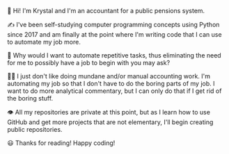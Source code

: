 👋 Hi! I'm Krystal and I'm an accountant for a public pensions system. 

✍️ I've been self-studying computer programming concepts using Python since 2017 and am finally at the point where I'm writing code that I can use to automate my job more. 

🤔 Why would I want to automate repetitive tasks, thus eliminating the need for me to possibly have a job to begin with you may ask? 

🤷‍♀️ I just don't like doing mundane and/or manual accounting work. I'm automating my job so that I don't have to do the boring parts of my job. I want to do more analytical commentary, but I can only do that if I get rid of the boring stuff.

👁️ All my repositories are private at this point, but as I learn how to use GitHub and get more projects that are not elementary, I'll begin creating public repositories.

😃 Thanks for reading! Happy coding!

<!---
yegonk815/yegonk815 is a ✨ special ✨ repository because its `README.md` (this file) appears on your GitHub profile.
You can click the Preview link to take a look at your changes.
--->
